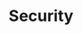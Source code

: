 ---
title: Security
show_read_time: false
show_toc: false
canonical_url: 'https://docs.projectcalico.org/v3.9/security/index'
---